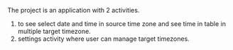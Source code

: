 The project is an application with 2 activities. 
1) to see select date and time in source time zone and see time in table in multiple target timezone.
2) settings activity where user can manage target timezones. 
